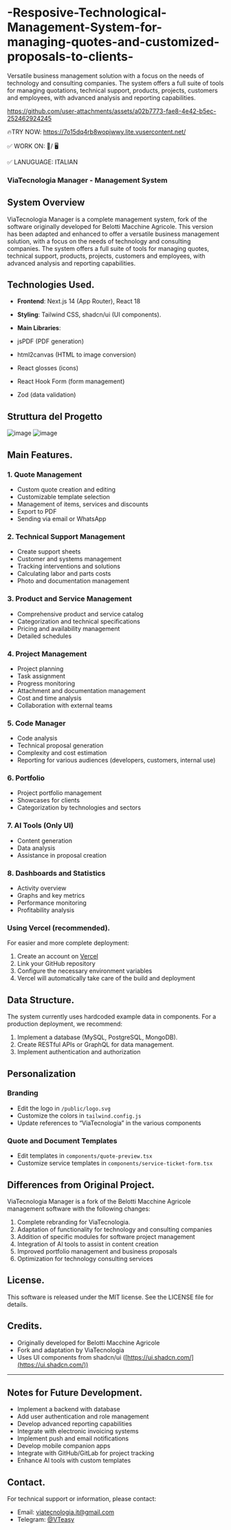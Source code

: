# -Resposive-Technological-Management-System-for-managing-quotes-and-customized-proposals-to-clients-
Versatile business management solution with a focus on the needs of technology and consulting companies. The system offers a full suite of tools for managing quotations, technical support, products, projects, customers and employees, with advanced analysis and reporting capabilities. 


https://github.com/user-attachments/assets/a02b7773-fae8-4e42-b5ec-252462924245

🔥TRY NOW: https://7o15dq4rb8wopjwwy.lite.vusercontent.net/

✅ WORK ON: 📱/ 🖥️

✅ LANUGUAGE: ITALIAN

### ViaTecnologia Manager - Management System

## System Overview

ViaTecnologia Manager is a complete management system, fork of the software originally developed for Belotti Macchine Agricole. This version has been adapted and enhanced to offer a versatile business management solution, with a focus on the needs of technology and consulting companies. The system offers a full suite of tools for managing quotes, technical support, products, projects, customers and employees, with advanced analysis and reporting capabilities.

## Technologies Used.

- **Frontend**: Next.js 14 (App Router), React 18
- **Styling**: Tailwind CSS, shadcn/ui (UI components).
- **Main Libraries**:

- jsPDF (PDF generation)
- html2canvas (HTML to image conversion)
- React glosses (icons)
- React Hook Form (form management)
- Zod (data validation)

## Struttura del Progetto

![image](https://github.com/user-attachments/assets/b35327cb-3dea-47ae-9830-a24367100b8e)
![image](https://github.com/user-attachments/assets/f05ebd7c-db0a-4f84-843e-f553a27c65cd)

## Main Features.

### 1. Quote Management

- Custom quote creation and editing
- Customizable template selection
- Management of items, services and discounts
- Export to PDF
- Sending via email or WhatsApp


### 2. Technical Support Management

- Create support sheets
- Customer and systems management
- Tracking interventions and solutions
- Calculating labor and parts costs
- Photo and documentation management


### 3. Product and Service Management

- Comprehensive product and service catalog
- Categorization and technical specifications
- Pricing and availability management
- Detailed schedules


### 4. Project Management

- Project planning
- Task assignment
- Progress monitoring
- Attachment and documentation management
- Cost and time analysis
- Collaboration with external teams


### 5. Code Manager

- Code analysis
- Technical proposal generation
- Complexity and cost estimation
- Reporting for various audiences (developers, customers, internal use)


### 6. Portfolio

- Project portfolio management
- Showcases for clients
- Categorization by technologies and sectors


### 7. AI Tools (Only UI)

- Content generation
- Data analysis
- Assistance in proposal creation


### 8. Dashboards and Statistics

- Activity overview
- Graphs and key metrics
- Performance monitoring
- Profitability analysis


### Using Vercel (recommended).

For easier and more complete deployment:

1. Create an account on [Vercel](https://vercel.com)
2. Link your GitHub repository
3. Configure the necessary environment variables
4. Vercel will automatically take care of the build and deployment


## Data Structure.

The system currently uses hardcoded example data in components. For a production deployment, we recommend:

1. Implement a database (MySQL, PostgreSQL, MongoDB).
2. Create RESTful APIs or GraphQL for data management.
3. Implement authentication and authorization


## Personalization

### Branding

- Edit the logo in `/public/logo.svg`
- Customize the colors in `tailwind.config.js`
- Update references to “ViaTecnologia” in the various components


### Quote and Document Templates

- Edit templates in `components/quote-preview.tsx`
- Customize service templates in `components/service-ticket-form.tsx`


## Differences from Original Project.

ViaTecnologia Manager is a fork of the Belotti Macchine Agricole management software with the following changes:

1. Complete rebranding for ViaTecnologia.
2. Adaptation of functionality for technology and consulting companies
3. Addition of specific modules for software project management
4. Integration of AI tools to assist in content creation
5. Improved portfolio management and business proposals
6. Optimization for technology consulting services

## License.

This software is released under the MIT license. See the LICENSE file for details.

## Credits.

- Originally developed for Belotti Macchine Agricole
- Fork and adaptation by ViaTecnologia
- Uses UI components from shadcn/ui ([https://ui.shadcn.com/](https://ui.shadcn.com/))


---

## Notes for Future Development.

- Implement a backend with database
- Add user authentication and role management
- Develop advanced reporting capabilities
- Integrate with electronic invoicing systems
- Implement push and email notifications
- Develop mobile companion apps
- Integrate with GitHub/GitLab for project tracking
- Enhance AI tools with custom templates


## Contact.

For technical support or information, please contact:

- Email: [viatecnologia.it@gmail.com](mailto:viatecnologia.it@gmail.com)
- Telegram: [@VTeasy](http://t.me/VTeasy)

